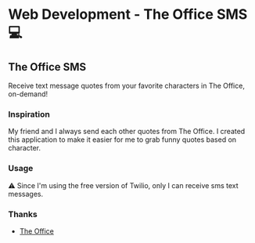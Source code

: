 # Web Development - The Office SMS 💻

## The Office SMS
Receive text message quotes from your favorite characters in The Office, on-demand!

### Inspiration
My friend and I always send each other quotes from The Office. I created this application to make it easier for me to grab funny quotes based on character.

### Usage
:warning: Since I'm using the free version of Twilio, only I can receive sms text messages.

### Thanks
* [The Office](https://www.officequotes.net/)
